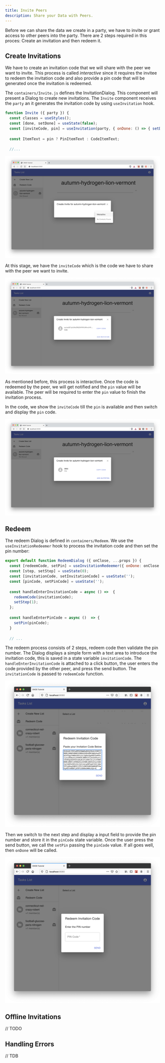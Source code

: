 ```yaml
---
title: Invite Peers
description: Share your Data with Peers.
---
```


Before we can share the data we create in a party, we have to invite or grant access to other peers into the party. There are 2 steps required in this proces: Create an invitation and then redeem it.

## Create Invitations

We have to create an invitation code that we will share with the peer we want to invite. This process is called *interactive* since it requires the invitee to redeem the invitation code and also provide a pin code that will be generated once the invitation is redeemed.

The `containers/Invite.js` defines the InvitationDialog. This component will present a Dialog to create new invitations. The `Invite` component receives the `party` an it generates the invitation code by using `useInvitation` hook.

```js
function Invite ({ party }) {
  const classes = useStyles();
  const [done, setDone] = useState(false);
  const [inviteCode, pin] = useInvitation(party, { onDone: () => { setDone(true) } });
  
  const ItemText = pin ? PinItemText : CodeItemText;

  //...

```

![Invite Dialog](./invite-00.png)

At this stage, we have the `inviteCode` which is the code we have to share with the peer we want to invite. 

![Invite Dialog Show Code](./invite-01.png)

As mentioned before, this process is interactive. Once the code is redeemed by the peer, we will get notified and the `pin` value will be available. The peer will be required to enter the `pin` value to finish the invitation process.

In the code, we show the `inviteCode` till the `pin` is available and then switch and display the `pin` code.

![Invite Dialog Show Pin](./invite-02.png)

## Redeem

The redeem Dialog is defined in `containers/Redeem`. We use the `useInvitationRedeemer` hook to process the invitation code and then set the pin number:

```js
export default function RedeemDialog ({ onClose, ...props }) {
  const [redeemCode, setPin] = useInvitationRedeemer({ onDone: onClose });
  const [step, setStep] = useState(0);
  const [invitationCode, setInvitationCode] = useState('');
  const [pinCode, setPinCode] = useState('');

  const handleEnterInvitationCode = async () =>  {
    redeemCode(invitationCode);
    setStep(1);
  };

  const handleEnterPinCode = async ()  => {
    setPin(pinCode);
  }

  // ...
```

The redeem process consists of 2 steps, redeem code then validate the pin number. The Dialog displays a simple form with a text area to introduce the invitation code, this is saved in a state variable `invitationCode`.
The `handleEnterInvitationCode` is attached to a click button, the user enters the code provided by the other peer, and press the send button. The `invitationCode` is passed to `redeemCode` function. 

![Redeem Dialog Enter Code](./invite-03.png)

Then we switch to the next step and display a input field to provide the pin number and store it in the `pinCode` state variable. Once the user press the send button, we call the `setPin` passing the `pinCode` value. If all goes well, then `onDone` will be called.

![Redeem Dialog Enter PIN](./invite-04.png)

## Offline Invitations

// TODO


## Handling Errors

// TDB

